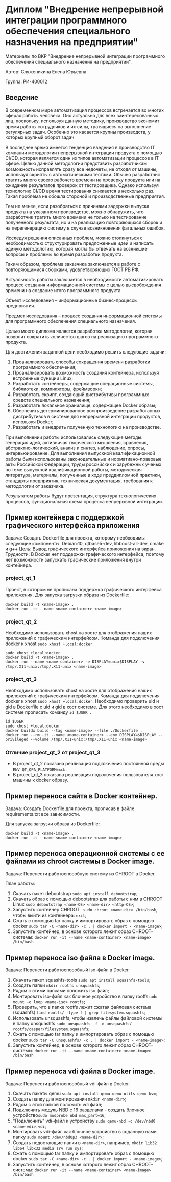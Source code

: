 # Диплом "Внедрение непрерывной интеграции программного обеспечения специального назначения на предприятии"
Материалы по ВКР "Внедрение непрерывной интеграции программного обеспечения специального назначения на предприятии". 

Автор: Служеникина Елена Юрьевна 

Группа: РИ-400012

## Введение
В современном мире автоматизация процессов встречается во многих сферах работы человека. Оно актуально для всех заинтересованных лиц, поскольку, используя данную методику, производство экономит время работы сотрудников и их силы, тратящиеся на выполнение регулярных задач. Особенно это касается крупны производств, у которых крупный оборот задач.

В последнее время имеется тенденция введения в производство IT компании методологии непрерывной интеграции продукта с помощью CI/CD, которая является один из типов автоматизации процессов в IT сфере. Целью данной методологии представить разработчикам возможность исправлять сразу все недочеты, не отходя от машины, используя скрипты с автоматическими тестами. Обычно разработчик тратить много своего рабочего времени на проверку продукта или на ожидание результатов проверок от тестировщика. Однако используя технологию CI/CD время тестирования снижается в несколько раз. Такая проблема не обошла стороной и производственные предприятия.

Тем не менее, если разобраться с причинами задержки выпуска продукта на указанном производстве, можно обнаружить, что разработчик тратить много времени не только на тестирование полученного результата, но и на реализацию повторяющихся сборок и на перегенерацию систему в случае возникновения фатальных ошибок.

Исследуя решения описанных проблем, можно столкнуться с необходимостью структурировать предложенные идеи и написать единую методологию, которая могла бы отвечать на возникшие вопросы и проблемы во время разработки продукта.

Таким образом, проблема заказчика заключается в работе с повторяющимися сборками, удовлетворяющих ГОСТ РВ РФ.

Актуальность работы заключается в необходимости автоматизировать процесс создания информационной системы с целью высвобождения времени на создание итого программного продукта.

Объект исследования – информационные бизнес-процессы предприятия.

Предмет исследования – процесс создания информационной системы для программного обеспечения специального назначения.

Целью моего диплома является разработка методологии, которая позволит сократить количество шагов на реализацию программного продукта.

Для достижения заданной цели необходимо решить следующие задачи:
1. Проанализировать способы сокращения времени разработки программного обеспечения;
2. Проанализировать возможность создания контейнера, используя встроенные функции Linux;
3. Разработать контейнеры, содержащие операционные системы, библиотеки, компиляторы, фреймворки;
4. Разработать скрипт, создающий дистрибутивы программных средств специального назначения;
5. Разработать локальное хранилище, содержащее Docker образы;
6. Обеспечить детерминированное воспроизведение разработанных дистрибутивов в системе для непрерывной интеграции продуктов, используя Docker;
7. Разработать и внедрить полученную технологию на производстве.

При выполнении работы использовались следующие методы: генерация идей, активничая творческого мышления, сравнения, абстрактно-логический, анализ и синтез, наблюдение, опросы, интервьюирование.
Для выполнения выпускной квалификационной работы были использованы законодательные и нормативно-правовые акты Российской Федерации, труды российских и зарубежных ученых по теме выпускной квалификационной работы, методическая литература, материалы, полученные в ходе преддипломной практики, стандарты предприятия, техническая документация, требования к методологии от заказчика.

Результатом работы будут презентация, структура технологических процессов, функциональная схема процесса непрерывной интеграции.

## Пример контейнера с поддержкой графического интерфейса приложения 
Задача:
	Создать Dockerfile для проекта, которому необходимы следующие компоненты: Debian:10, qtbase5-dev, libboost-all-dev, cmake и g++
Цель:
	Вывод графического интерфейса приложения на экран.
Трудности:
	В Docker нет поддержки графического интерфейса, поэтому нет возможности запускать графические приложения внутри контейнера.

### project_qt_1
Проект, в котором не прописана поддержка графического интерфейса приложения.
Для запуска загрузки образа из Dockerfile:
```
docker build -t <name-image> .
docker run -it --name <name-container> <name-image>
```
### project_qt_2
Необходимо использовать xhost на хосте для отображения наших приложений с графическим интерфейсом. Команда для подключения docker к xhost ```sudo xhost +local:docker```.
```
sudo xhost +local:docker
docker build -t <name-image> .
docker run --name <name-container> -e DISPLAY=unix$DISPLAY -v /tmp/.X11-unix:/tmp/.X11-unix <name-image>
```
### project_qt_3
Необходимо использовать xhost на хосте для отображения наших приложений с графическим интерфейсом. Команда для подключения docker к xhost ```sudo xhost +local:docker```.
Необходимо проверить uid и gid в Dockerfile с uid и gid в хост системе. Для этого необходимо в хост системе прописать команду ```id $USER ```.
```
id $USER 
sudo xhost +local:docker
docker buildx build --tag <name-image> --file ./Dockerfile .
docker run --rm -it --name <name-container> --env DISPLAY=$DISPLAY --privileged --volume /tmp/.X11-unix:/tmp/.X11-unix <name-image>
```
### Отличие project_qt_2 от project_qt_3
* В project_qt_2 показана реализация подключения постоянной среды ```ENV QT_QPA_PLATFORM=xcb```.
* В project_qt_3 показана реализация подключения пользователя хост машины к docker образу.

## Пример переноса сайта в Docker контейнер.
Задача:
Создать Dockerfile для проекта, прописав в файле requirements.txt все зависимости. 

Для запуска загрузки образа из Dockerfile:
```
docker build -t <name-image> .
docker run -it --name <name-container> <name-image>
```

## Пример переноса операционной системы с ее файлами из chroot системы в Docker image.
Задача:
Перенести работоспособную систему из CHROOT в Docker. 

План работы:
1. Скачать пакет debootstrap ``` sudo apt install debootstrap ```;
2. Скачать образ с помощью debootstrap для работы с ним в CHROOT Linux ``` sudo debootstrap <name-OS> <name-dir> <http-OS> ```;
3. Запустить контейнер CHROOT ``` sudo chroot <name-dir> /bin/bash```, чтобы выйти из контейнера: ```exit```;
4. Cжать с помощью tar папку и импортировать образ с помощью docker ```sudo tar -C <name-dir> -c . | docker import - <name-image>```;
5. Запустить контейнер, в основе которого лежит образ CHROOT-системы: ```docker run -it --name <name-container> <name-image> /bin/bash```

## Пример переноса iso файла в Docker image.
Задача:
Перенести работоспособный  iso-файл в Docker. 

1. Скачать пакет squashfs-tools ```sudo apt install squashfs-tools```;
2. Создать папки ```mkdir rootfs unsquashfs```;
3. Рядом с этими папками положить iso файл;
4. Монтировать iso-файл как блочное устройство в папку rootfs```sudo mount -o loop <name-iso> rootfs```;
5. Проверить, что в папке rootfs лежит сжатая файловая система (squashfs) ```find rootfs/ -type f | grep filesystem.squashfs```;
6. Использовать unsquashfs, чтобы извлечь файлы файловой системы в папку unsquashfs ```sudo unsquashfs -f -d unsquashfs/ rootfs/casper/filesystem.squashfs```;
7. Cжать с помощью tar папку и импортировать образ с помощью docker ```sudo tar -C unsquashfs/ -c . | docker import - <name-image>```;
8. Запустить контейнер, в основе которого лежит образ CHROOT-системы: ```docker run -it --name <name-container> <name-image> /bin/bash```


## Пример переноса vdi файла в Docker image.
Задача:
Перенести работоспособный  vdi-файл в Docker. 

1. Скачать пакеты qemu ```sudo apt install qemu qemu-utils qemu-kvm```;
2. Создать папку для монтирования ```mkdir <name-dir>```;
3. Рядом с этой папкой положить vdi файл;
4. Подключить модуль NBD c 16 разделами - создать блочное устройство```sudo modprobe nbd max_part=16```;
5.  "Подключить" vdi-файл к устройству ```sudo qemu-nbd -c /dev/nbd0 <name-vdi>.vdi```;
6.  Монтировать vdi-файл как блочное устройство в соданную нами папку ```sudo mount /dev/nbd0p3 <name-dir>```;
7. Создать недостающие папки в ```<name-dir>```, например, ```mkdir lib32 lib64 libx32 media srv run sys```;
8. Cжать с помощью tar папку и импортировать образ с помощью docker ```sudo tar -C <name-dir> -c . | docker import - <name-image>```;
9. Запустить контейнер, в основе которого лежит образ CHROOT-системы: ```docker run -it --name <name-container> <name-image> /bin/bash```
